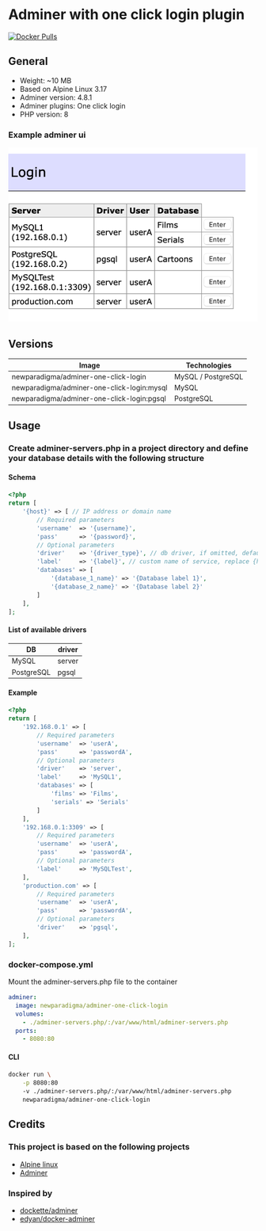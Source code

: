 # Adminer with one click login plugin

<!-- [![Build Status](https://travis-ci.com/newparadigma/adminer-one-click-login.svg?branch=master)](https://travis-ci.com/newparadigma/adminer-one-click-login) -->
[![Docker Pulls](https://img.shields.io/docker/pulls/newparadigma/adminer-one-click-login.svg)](https://hub.docker.com/r/newparadigma/adminer-one-click-login)


## General

- Weight: ~10 MB
- Based on Alpine Linux 3.17
- Adminer version: 4.8.1
- Adminer plugins: One click login
- PHP version: 8

### Example adminer ui

![Adminer UI](https://raw.githubusercontent.com/newparadigma/adminer-one-click-login/main/adminer-ui.png)

## Versions

| Image                                      | Technologies       |
|--------------------------------------------|--------------------|
| newparadigma/adminer-one-click-login       | MySQL / PostgreSQL |
| newparadigma/adminer-one-click-login:mysql | MySQL              |
| newparadigma/adminer-one-click-login:pgsql | PostgreSQL         |

## Usage

### Create adminer-servers.php in a project directory and define your database details with the following structure

#### Schema

```php
<?php
return [
    '{host}' => [ // IP address or domain name
        // Required parameters
        'username'  => '{username}',
        'pass'      => '{password}',
        // Optional parameters
        'driver'    => '{driver_type}', // db driver, if omitted, defaults to 'server' (mysql driver)
        'label'     => '{label}', // custom name of service, replace {host} IP address or domain in UI
        'databases' => [
            '{database_1_name}' => '{Database label 1}',
            '{database_2_name}' => '{Database label 2}'
        ]
    ],
];
```

#### List of available drivers

| DB         | driver |
|------------|--------|
| MySQL      | server |
| PostgreSQL | pgsql  |

#### Example

```php
<?php
return [
    '192.168.0.1' => [
        // Required parameters
        'username'  => 'userA',
        'pass'      => 'passwordA',
        // Optional parameters
        'driver'    => 'server',
        'label'     => 'MySQL1',
        'databases' => [
            'films' => 'Films',
            'serials' => 'Serials'
        ]
    ],
    '192.168.0.1:3309' => [
        // Required parameters
        'username'  => 'userA',
        'pass'      => 'passwordA',
        // Optional parameters
        'label'     => 'MySQLTest',
    ],
    'production.com' => [
        // Required parameters
        'username'  => 'userA',
        'pass'      => 'passwordA',
        // Optional parameters
        'driver'    => 'pgsql',
    ],
];
```

### docker-compose.yml

Mount the adminer-servers.php file to the container

```yaml
adminer:
  image: newparadigma/adminer-one-click-login
  volumes:
    - ./adminer-servers.php/:/var/www/html/adminer-servers.php
  ports:
    - 8080:80
```

#### CLI

```sh
docker run \
    -p 8080:80
    -v ./adminer-servers.php/:/var/www/html/adminer-servers.php
    newparadigma/adminer-one-click-login
```

## Credits

### This project is based on the following projects

- [Alpine linux](https://www.alpinelinux.org)
- [Adminer](https://www.adminer.org/en/)

### Inspired by

- [dockette/adminer](https://github.com/dockette/adminer)
- [edyan/docker-adminer](https://github.com/edyan/docker-adminer)